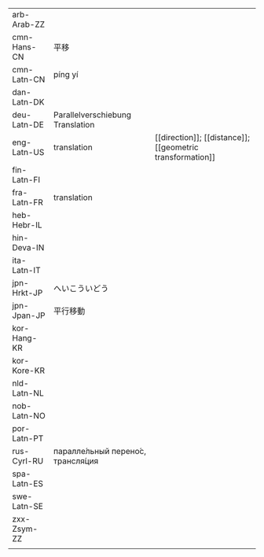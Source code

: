 | | | |
|-|-|-|
| arb-Arab-ZZ |  |  |
| cmn-Hans-CN | 平移 |  |
| cmn-Latn-CN | píng yí |  |
| dan-Latn-DK |  |  |
| deu-Latn-DE | Parallelverschiebung Translation |  |
| eng-Latn-US | translation | [[direction]]; [[distance]]; [[geometric transformation]] |
| fin-Latn-FI |  |  |
| fra-Latn-FR | translation |  |
| heb-Hebr-IL |  |  |
| hin-Deva-IN |  |  |
| ita-Latn-IT |  |  |
| jpn-Hrkt-JP | へいこういどう |  |
| jpn-Jpan-JP | 平行移動 |  |
| kor-Hang-KR |  |  |
| kor-Kore-KR |  |  |
| nld-Latn-NL |  |  |
| nob-Latn-NO |  |  |
| por-Latn-PT |  |  |
| rus-Cyrl-RU | паралле́льный перено́с, трансля́ция |  |
| spa-Latn-ES |  |  |
| swe-Latn-SE |  |  |
| zxx-Zsym-ZZ |  |  |
|  |  |  |